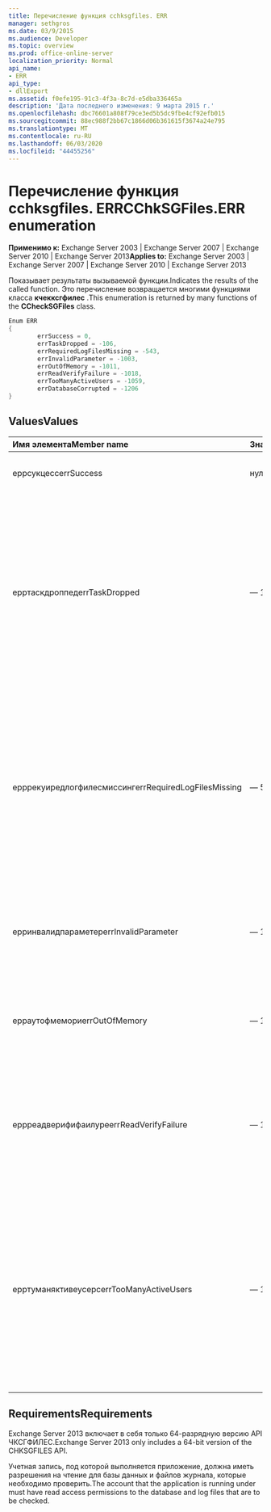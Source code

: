 ```yaml
---
title: Перечисление функция cchksgfiles. ERR
manager: sethgros
ms.date: 03/9/2015
ms.audience: Developer
ms.topic: overview
ms.prod: office-online-server
localization_priority: Normal
api_name:
- ERR
api_type:
- dllExport
ms.assetid: f0efe195-91c3-4f3a-8c7d-e5dba336465a
description: 'Дата последнего изменения: 9 марта 2015 г.'
ms.openlocfilehash: dbc76601a808f79ce3ed5b5dc9fbe4cf92efb015
ms.sourcegitcommit: 88ec988f2bb67c1866d06b361615f3674a24e795
ms.translationtype: MT
ms.contentlocale: ru-RU
ms.lasthandoff: 06/03/2020
ms.locfileid: "44455256"
---
```

# <a name="cchksgfileserr-enumeration"></a><span data-ttu-id="ed2be-103">Перечисление функция cchksgfiles. ERR</span><span class="sxs-lookup"><span data-stu-id="ed2be-103">CChkSGFiles.ERR enumeration</span></span> 
  
<span data-ttu-id="ed2be-104">**Применимо к:** Exchange Server 2003 | Exchange Server 2007 | Exchange Server 2010 | Exchange Server 2013</span><span class="sxs-lookup"><span data-stu-id="ed2be-104">**Applies to:** Exchange Server 2003 | Exchange Server 2007 | Exchange Server 2010 | Exchange Server 2013</span></span>
  
<span data-ttu-id="ed2be-105">Показывает результаты вызываемой функции.</span><span class="sxs-lookup"><span data-stu-id="ed2be-105">Indicates the results of the called function.</span></span> <span data-ttu-id="ed2be-106">Это перечисление возвращается многими функциями класса **кчекксгфилес** .</span><span class="sxs-lookup"><span data-stu-id="ed2be-106">This enumeration is returned by many functions of the **CCheckSGFiles** class.</span></span> 
  
```cs
Enum ERR  
{
        errSuccess = 0,
        errTaskDropped = -106,
        errRequiredLogFilesMissing = -543,
        errInvalidParameter = -1003,
        errOutOfMemory = -1011,
        errReadVerifyFailure = -1018,
        errTooManyActiveUsers = -1059,
        errDatabaseCorrupted = -1206
}

```

## <a name="values"></a><span data-ttu-id="ed2be-107">Values</span><span class="sxs-lookup"><span data-stu-id="ed2be-107">Values</span></span>

|<span data-ttu-id="ed2be-108">**Имя элемента**</span><span class="sxs-lookup"><span data-stu-id="ed2be-108">**Member name**</span></span>|<span data-ttu-id="ed2be-109">**Значение**</span><span class="sxs-lookup"><span data-stu-id="ed2be-109">**Value**</span></span>|<span data-ttu-id="ed2be-110">**Описание**</span><span class="sxs-lookup"><span data-stu-id="ed2be-110">**Description**</span></span>|
|:-----|:-----|:-----|
|<span data-ttu-id="ed2be-111">еррсукцесс</span><span class="sxs-lookup"><span data-stu-id="ed2be-111">errSuccess</span></span>  <br/> |<span data-ttu-id="ed2be-112">нуль</span><span class="sxs-lookup"><span data-stu-id="ed2be-112">0</span></span>  <br/> |<span data-ttu-id="ed2be-113">Функция завершена без ошибок.</span><span class="sxs-lookup"><span data-stu-id="ed2be-113">The function completed without any errors.</span></span>  <br/> |
|<span data-ttu-id="ed2be-114">ерртаскдроппед</span><span class="sxs-lookup"><span data-stu-id="ed2be-114">errTaskDropped</span></span>  <br/> |<span data-ttu-id="ed2be-115">— 106</span><span class="sxs-lookup"><span data-stu-id="ed2be-115">-106</span></span>  <br/> |<span data-ttu-id="ed2be-116">Возвращается функцией **ерртерм** , чтобы указать, что были проверены не все страницы базы данных и файлы журнала транзакций, а также обнаружены ошибки во время проверки.</span><span class="sxs-lookup"><span data-stu-id="ed2be-116">Returned by the **ErrTerm** function to indicate that not all database pages and transaction log files were checked, or that errors were encountered during the verification.</span></span>  <br/> |
|<span data-ttu-id="ed2be-117">ерррекуиредлогфилесмиссинг</span><span class="sxs-lookup"><span data-stu-id="ed2be-117">errRequiredLogFilesMissing</span></span>  <br/> |<span data-ttu-id="ed2be-118">— 543</span><span class="sxs-lookup"><span data-stu-id="ed2be-118">-543</span></span>  <br/> |<span data-ttu-id="ed2be-119">Один или несколько файлов журнала, необходимых для переноса базы данных в состояние чистого отключения, не найдены в пути к файлу журнала или не имеют указанного имени из трех букв.</span><span class="sxs-lookup"><span data-stu-id="ed2be-119">One or more log files that are required to bring the database to a clean-shutdown state was not found in the log file path, or did not have the specified three-letter base name.</span></span>  <br/> |
|<span data-ttu-id="ed2be-120">ерринвалидпараметер</span><span class="sxs-lookup"><span data-stu-id="ed2be-120">errInvalidParameter</span></span>  <br/> |<span data-ttu-id="ed2be-121">— 1003</span><span class="sxs-lookup"><span data-stu-id="ed2be-121">-1003</span></span>  <br/> |<span data-ttu-id="ed2be-122">Один или несколько параметров, переданных функции, являются недопустимыми.</span><span class="sxs-lookup"><span data-stu-id="ed2be-122">One or more parameters that were passed to the function were invalid.</span></span>  <br/> |
|<span data-ttu-id="ed2be-123">ерраутофмемори</span><span class="sxs-lookup"><span data-stu-id="ed2be-123">errOutOfMemory</span></span>  <br/> |<span data-ttu-id="ed2be-124">— 1011</span><span class="sxs-lookup"><span data-stu-id="ed2be-124">-1011</span></span>  <br/> |<span data-ttu-id="ed2be-125">Недостаточно памяти для выполнения запрошенной операции.</span><span class="sxs-lookup"><span data-stu-id="ed2be-125">Insufficient memory was available to complete the requested operation.</span></span>  <br/> |
|<span data-ttu-id="ed2be-126">еррреадверифифаилуре</span><span class="sxs-lookup"><span data-stu-id="ed2be-126">errReadVerifyFailure</span></span>  <br/> |<span data-ttu-id="ed2be-127">— 1018</span><span class="sxs-lookup"><span data-stu-id="ed2be-127">-1018</span></span>  <br/> |<span data-ttu-id="ed2be-128">Контрольная сумма, хранящаяся на странице базы данных, не соответствует ожидаемой контрольной сумме.</span><span class="sxs-lookup"><span data-stu-id="ed2be-128">The checksum that is stored on a database page does not match its expected checksum.</span></span>  <br/> |
|<span data-ttu-id="ed2be-129">ерртуманяктивеусерс</span><span class="sxs-lookup"><span data-stu-id="ed2be-129">errTooManyActiveUsers</span></span>  <br/> |<span data-ttu-id="ed2be-130">— 1059</span><span class="sxs-lookup"><span data-stu-id="ed2be-130">-1059</span></span>  <br/> |<span data-ttu-id="ed2be-131">Функция **ерртерм** вызвана во время использования объекта.</span><span class="sxs-lookup"><span data-stu-id="ed2be-131">The **ErrTerm** function was called while the object was still being used.</span></span> <span data-ttu-id="ed2be-132">Это может произойти, если **ерртерм** вызывается до возвращения **еррчеккдбпажес** или **еррчекклогфилес** .</span><span class="sxs-lookup"><span data-stu-id="ed2be-132">This can occur if **ErrTerm** is called before **ErrCheckDbPages** or **ErrCheckLogFiles** has returned.</span></span>  <br/> |
   
## <a name="requirements"></a><span data-ttu-id="ed2be-133">Requirements</span><span class="sxs-lookup"><span data-stu-id="ed2be-133">Requirements</span></span>

<span data-ttu-id="ed2be-134">Exchange Server 2013 включает в себя только 64-разрядную версию API ЧКСГФИЛЕС.</span><span class="sxs-lookup"><span data-stu-id="ed2be-134">Exchange Server 2013 only includes a 64-bit version of the CHKSGFILES API.</span></span>
  
<span data-ttu-id="ed2be-135">Учетная запись, под которой выполняется приложение, должна иметь разрешения на чтение для базы данных и файлов журнала, которые необходимо проверить.</span><span class="sxs-lookup"><span data-stu-id="ed2be-135">The account that the application is running under must have read access permissions to the database and log files that are to be checked.</span></span>
  

